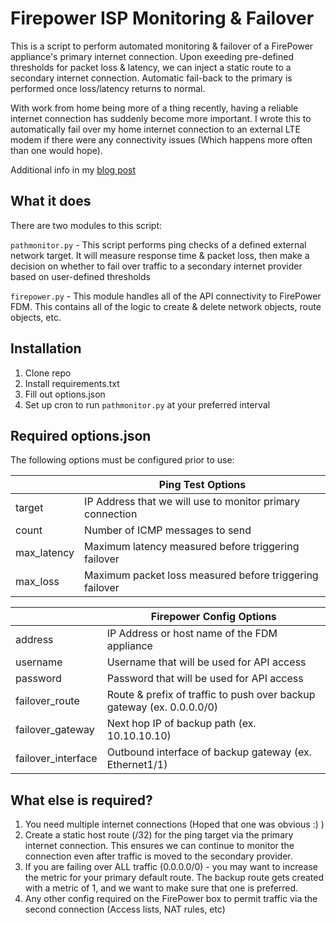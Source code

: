 # Firepower ISP Monitoring & Failover

This is a script to perform automated monitoring & failover of a FirePower appliance's primary internet connection. Upon exeeding pre-defined thresholds for packet loss & latency, we can inject a static route to a secondary internet connection. Automatic fail-back to the primary is performed once loss/latency returns to normal.

With work from home being more of a thing recently, having a reliable internet connection has suddenly become more important. I wrote this to automatically fail over my home internet connection to an external LTE modem if there were any connectivity issues (Which happens more often than one would hope).

Additional info in my [blog post](https://0x2142.com/cisco-firepower-automating-cellular-failover/)

## What it does

There are two modules to this script: 

`pathmonitor.py` - This script performs ping checks of a defined external network target. It will measure response time & packet loss, then make a decision on whether to fail over traffic to a secondary internet provider based on user-defined thresholds

`firepower.py` - This module handles all of the API connectivity to FirePower FDM. This contains all of the logic to create & delete network objects, route objects, etc.

## Installation

1. Clone repo
2. Install requirements.txt
3. Fill out options.json
4. Set up cron to run `pathmonitor.py` at your preferred interval

## Required options.json

The following options must be configured prior to use:

|  | Ping Test Options |
|--------|-----------------------------------------------------------|
| target | IP Address that we will use to monitor primary connection |
| count  | Number of ICMP messages to send                           |
| max_latency | Maximum latency measured before triggering failover  |
| max_loss | Maximum packet loss measured before triggering failover |

|  | Firepower Config Options |
|--------|-----------------------------------------------------------|
| address | IP Address or host name of the FDM appliance             |
| username | Username that will be used for API access               |
| password | Password that will be used for API access               |
| failover_route | Route & prefix of traffic to push over backup gateway (ex. 0.0.0.0/0)|
| failover_gateway | Next hop IP of backup path (ex. 10.10.10.10)|
| failover_interface | Outbound interface of backup gateway (ex. Ethernet1/1)|

## What else is required? 

1. You need multiple internet connections (Hoped that one was obvious :) )
2. Create a static host route (/32) for the ping target via the primary internet connection. This ensures we can continue to monitor the connection even after traffic is moved to the secondary provider.
3. If you are failing over ALL traffic (0.0.0.0/0) - you may want to increase the metric for your primary default route. The backup route gets created with a metric of 1, and we want to make sure that one is preferred.
4. Any other config required on the FirePower box to permit traffic via the second connection (Access lists, NAT rules, etc)
